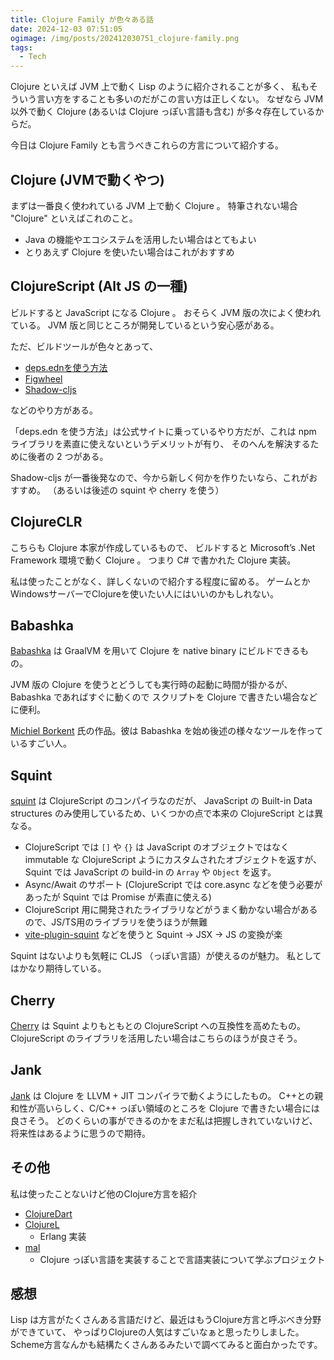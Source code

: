 ```yaml
---
title: Clojure Family が色々ある話
date: 2024-12-03 07:51:05
ogimage: /img/posts/202412030751_clojure-family.png
tags:
  - Tech
---
```


Clojure といえば JVM 上で動く Lisp のように紹介されることが多く、
私もそういう言い方をすることも多いのだがこの言い方は正しくない。
なぜなら JVM 以外で動く Clojure (あるいは Clojure っぽい言語も含む) が多々存在しているからだ。

今日は Clojure Family とも言うべきこれらの方言について紹介する。

## Clojure (JVMで動くやつ)

まずは一番良く使われている JVM 上で動く Clojure 。
特筆されない場合 "Clojure" といえばこれのこと。

* Java の機能やエコシステムを活用したい場合はとてもよい
* とりあえず Clojure を使いたい場合はこれがおすすめ

## ClojureScript (Alt JS の一種)

ビルドすると JavaScript になる Clojure 。
おそらく JVM 版の次によく使われている。
JVM 版と同じところが開発しているという安心感がある。

ただ、ビルドツールが色々とあって、

* [deps.ednを使う方法](https://clojurescript.org/guides/quick-start)
* [Figwheel](https://figwheel.org/)
* [Shadow-cljs](https://github.com/thheller/shadow-cljs)

などのやり方がある。

「deps.edn を使う方法」は公式サイトに乗っているやり方だが、これは npm ライブラリを素直に使えないというデメリットが有り、
そのへんを解決するために後者の 2 つがある。

Shadow-cljs が一番後発なので、今から新しく何かを作りたいなら、これがおすすめ。
（あるいは後述の squint や cherry を使う）

## ClojureCLR

こちらも Clojure 本家が作成しているもので、 ビルドすると Microsoft’s .Net Framework 環境で動く Clojure 。
つまり C# で書かれた Clojure 実装。

私は使ったことがなく、詳しくないので紹介する程度に留める。
ゲームとかWindowsサーバーでClojureを使いたい人にはいいのかもしれない。

## Babashka

[Babashka](https://babashka.org/) は GraalVM を用いて Clojure を native binary にビルドできるもの。

JVM 版の Clojure を使うとどうしても実行時の起動に時間が掛かるが、 Babashka であればすぐに動くので
スクリプトを Clojure で書きたい場合などに便利。

[Michiel Borkent](https://github.com/borkdude) 氏の作品。彼は Babashka を始め後述の様々なツールを作っているすごい人。

## Squint

[squint](https://github.com/squint-cljs/squint) は ClojureScript のコンパイラなのだが、 JavaScript の Built-in Data structures のみ使用しているため、いくつかの点で本来の ClojureScript とは異なる。

* ClojureScript では `[]` や `{}` は JavaScript のオブジェクトではなく immutable な ClojureScript ようにカスタムされたオブジェクトを返すが、 Squint では JavaScript の build-in の `Array` や `Object` を返す。
* Async/Await のサポート (ClojureScript では core.async などを使う必要があったが Squint では Promise が素直に使える)
* ClojureScript 用に開発されたライブラリなどがうまく動かない場合があるので、JS/TS用のライブラリを使うほうが無難
* [vite-plugin-squint](https://github.com/brandonstubbs/vite-plugin-squint) などを使うと Squint -> JSX -> JS の変換が楽

Squint はないよりも気軽に CLJS （っぽい言語）が使えるのが魅力。
私としてはかなり期待している。

## Cherry

[Cherry](https://github.com/squint-cljs/cherry) は Squint よりもともとの ClojureScript への互換性を高めたもの。
ClojureScript のライブラリを活用したい場合はこちらのほうが良さそう。

## Jank

[Jank](https://jank-lang.org/) は Clojure を LLVM + JIT コンパイラで動くようにしたもの。
C++との親和性が高いらしく、C/C++ っぽい領域のところを Clojure で書きたい場合には良さそう。
どのくらいの事ができるのかをまだ私は把握しきれていないけど、将来性はあるように思うので期待。

## その他

私は使ったことないけど他のClojure方言を紹介

* [ClojureDart](https://github.com/Tensegritics/ClojureDart)
* [ClojureL](https://github.com/clojerl/clojerl)
  * Erlang 実装
* [mal](https://github.com/kanaka/mal)
  * Clojure っぽい言語を実装することで言語実装について学ぶプロジェクト

## 感想

Lisp は方言がたくさんある言語だけど、最近はもうClojure方言と呼ぶべき分野ができていて、
やっぱりClojureの人気はすごいなぁと思ったりしました。
Scheme方言なんかも結構たくさんあるみたいで調べてみると面白かったです。

